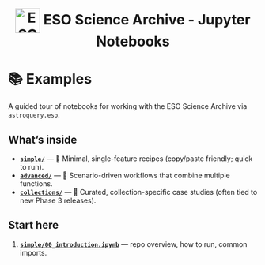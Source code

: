 <h1 style="text-align: center;">
  <img src="http://archive.eso.org/i/esologo.png" alt="ESO Logo" width="50" style="vertical-align: middle;">
  ESO Science Archive - Jupyter Notebooks
</h1>

# 📚 Examples

A guided tour of notebooks for working with the ESO Science Archive via `astroquery.eso`.

## What’s inside
- **[`simple/`](./simple/)** — 🌱 Minimal, single-feature recipes (copy/paste friendly; quick to run).
- **[`advanced/`](./advanced/)** — 🚀 Scenario-driven workflows that combine multiple functions.
- **[`collections/`](./collections/)** — 🌌 Curated, collection-specific case studies (often tied to new Phase 3 releases).

## Start here
1. **[`simple/00_introduction.ipynb`](./simple/00_introduction.ipynb)** — repo overview, how to run, common imports.  